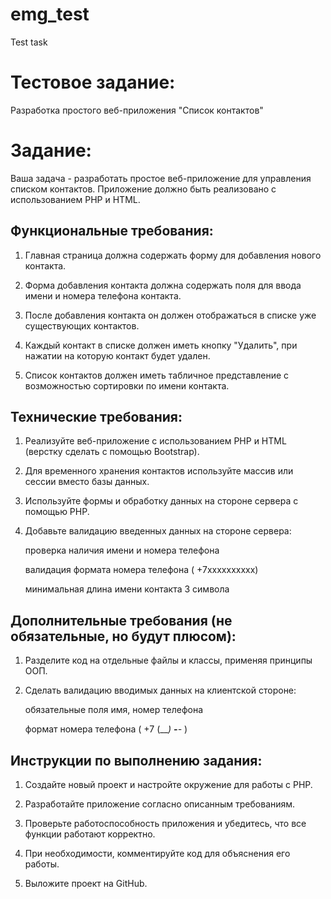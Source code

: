 # emg_test
Test task

# Тестовое задание: 
Разработка простого веб-приложения "Список контактов"


# Задание:

Ваша задача - разработать простое веб-приложение для управления списком контактов. Приложение должно быть реализовано с использованием PHP и HTML.


## Функциональные требования:

1. Главная страница должна содержать форму для добавления нового контакта.

2. Форма добавления контакта должна содержать поля для ввода имени и номера телефона контакта.

3. После добавления контакта он должен отображаться в списке уже существующих контактов.

4. Каждый контакт в списке должен иметь кнопку "Удалить", при нажатии на которую контакт будет удален.

5. Список контактов должен иметь табличное представление с возможностью сортировки по имени контакта.


## Технические требования:

1. Реализуйте веб-приложение с использованием PHP и HTML (верстку сделать с помощью Bootstrap).

2. Для временного хранения контактов используйте массив или сессии вместо базы данных.

3. Используйте формы и обработку данных на стороне сервера с помощью PHP.

4.  Добавьте валидацию введенных данных на стороне сервера:

    проверка наличия имени и номера телефона

    валидация формата номера телефона ( +7хххххххххх)

    минимальная длина имени контакта 3 символа


## Дополнительные требования (не обязательные, но будут плюсом):

1. Разделите код на отдельные файлы и классы, применяя принципы ООП.

2. Сделать валидацию вводимых данных на клиентской стороне:

    обязательные поля имя, номер телефона

    формат номера телефона ( +7 (___) ___-__-__ )


## Инструкции по выполнению задания:

1. Создайте новый проект и настройте окружение для работы с PHP.

2. Разработайте приложение согласно описанным требованиям.

3. Проверьте работоспособность приложения и убедитесь, что все функции работают корректно.

4. При необходимости, комментируйте код для объяснения его работы.

5. Выложите проект на GitHub.


